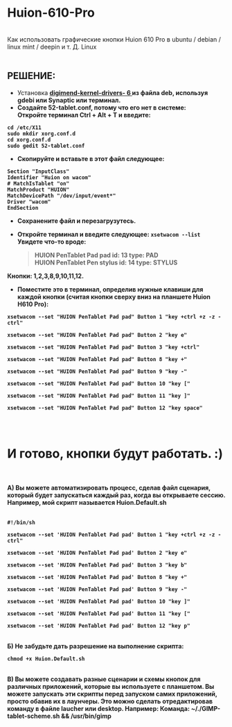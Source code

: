 # Huion-610-Pro <br>
<br>
Как использовать графические кнопки Huion 610 Pro в ubuntu / debian / linux mint / deepin и т. Д. Linux <br>
          <H2> РЕШЕНИЕ: </h2>
<ul>
<li> Установка <strong> <a href="https://github.com/LobodaLinux/Huion-610-Pro/blob/master/digimend-dkms_6_all.deb" target="blank"> digimend-kernel-drivers- 6 </a> </ strong> из файла deb, используя gdebi или Synaptic или терминал. </li>
<li> Создайте 52-tablet.conf, потому что его нет в системе: </li>
Откройте терминал Ctrl + Alt + T и введите:
</ul>
<pre><code>cd /etc/X11
sudo mkdir xorg.conf.d 
cd xorg.conf.d 
sudo gedit 52-tablet.conf 
</code></pre>
<ul>
<li> Скопируйте и вставьте в этот файл следующее: </li>
</ul>
<pre><code>Section "InputClass"
Identifier "Huion on wacom"
# MatchIsTablet "on"
MatchProduct "HUION"
MatchDevicePath "/dev/input/event*"
Driver "wacom"
EndSection
</code></pre>
<ul>
<li>
<P> Сохранените файл и перезагрузутесь. </P>
</li>
<li>
<P> Откройте терминал и введите следующее: <code>xsetwacom --list</code><br>
Увидете что-то вроде:</p>
<blockquote>
<p>HUION PenTablet Pad pad           id: 13  type: PAD<br>
HUION PenTablet Pen stylus          id: 14  type: STYLUS</p>
</blockquote>
</li>
</ul>
<P> Кнопки: 1,2,3,8,9,10,11,12. </P>
<ul>
<li> Поместите это в терминал, определив нужные клавиши для каждой кнопки (считая кнопки сверху вниз на планшете Huion H610 Pro):</li>
</ul>
<pre><code>xsetwacom --set "HUION PenTablet Pad pad" Button 1 "key +ctrl +z -z -ctrl" <br>
xsetwacom --set "HUION PenTablet Pad pad" Button 2 "key e" <br>
xsetwacom --set "HUION PenTablet Pad pad" Button 3 "key +ctrl" <br>
xsetwacom --set "HUION PenTablet Pad pad" Button 8 "key +" <br>
xsetwacom --set "HUION PenTablet Pad pad" Button 9 "key -" <br>
xsetwacom --set "HUION PenTablet Pad pad" Button 10 "key [" <br>
xsetwacom --set "HUION PenTablet Pad pad" Button 11 "key ]" <br>
xsetwacom --set "HUION PenTablet Pad pad" Button 12 "key space" <br>

</code></pre>
<H1> И готово, кнопки будут работать. :) </H1>
<br> <br>
A) Вы можете автоматизировать процесс, сделав файл сценария, который будет запускаться каждый раз, когда вы открываете сессию. Например, мой скрипт называется Huion.Default.sh<br>
<br>
<pre><code>#!/bin/sh<br>
xsetwacom --set 'HUION PenTablet Pad pad' Button 1 "key +ctrl +z -z -ctrl"<br>
xsetwacom --set 'HUION PenTablet Pad pad' Button 2 "key e"<br>
xsetwacom --set 'HUION PenTablet Pad pad' Button 3 "key b"<br>
xsetwacom --set 'HUION PenTablet Pad pad' Button 8 "key +"<br>
xsetwacom --set 'HUION PenTablet Pad pad' Button 9 "key -"<br>
xsetwacom --set 'HUION PenTablet Pad pad' Button 10 "key ]"<br>
xsetwacom --set 'HUION PenTablet Pad pad' Button 11 "key ["<br>
xsetwacom --set 'HUION PenTablet Pad pad' Button 12 "key p"<br></code></pre>
<br>
Б) Не забудьте дать разрешение на выполнение скрипта: <br>
<pre><code>chmod +x Huion.Default.sh<br></code></pre>
<br>
В) Вы можете создавать разные сценарии и схемы кнопок для различных приложений, которые вы используете с планшетом. Вы можете запускать эти скрипты перед запуском самих приложений, просто обавив их в лаунчеры. Это можно сделать отредактировав команду в файле laucher или desktop. Например: Команда: ~/./GIMP-tablet-scheme.sh && /usr/bin/gimp <br>
